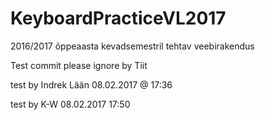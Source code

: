# KeyboardPracticeVL2017
2016/2017 õppeaasta kevadsemestril tehtav veebirakendus

Test commit please ignore by Tiit

test by Indrek Lään 08.02.2017 @ 17:36

test by K-W 08.02.2017 17:50
